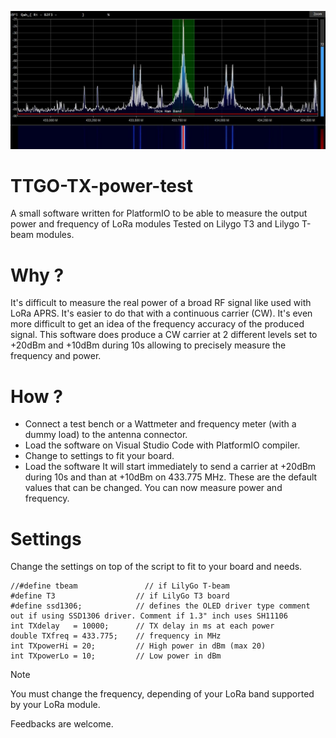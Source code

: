 ![](Lora-measure.JPG)

# TTGO-TX-power-test
A small software written for PlatformIO to be able to measure the output power and frequency of LoRa modules
Tested on Lilygo T3 and Lilygo T-beam modules.

# Why ?
It's difficult to measure the real power of a broad RF signal like used with LoRa APRS. It's easier to do that with a continuous carrier (CW).
It's even more difficult to get an idea of the frequency accuracy of the produced signal.
This software does produce a CW carrier at 2 different levels set to +20dBm and +10dBm during 10s allowing to precisely measure the frequency and power.

# How ?
- Connect a test bench or a Wattmeter and frequency meter (with a dummy load) to the antenna connector.
- Load the software on Visual Studio Code with PlatformIO compiler.
- Change to settings to fit your board. 
- Load the software
It will start immediately to send a carrier at +20dBm during 10s and than at +10dBm on 433.775 MHz. These are the default values that can be changed.
You can now measure power and frequency.

# Settings
Change the settings on top of the script to fit to your board and needs.

    //#define tbeam               // if LilyGo T-beam
    #define T3                  // if LilyGo T3 board
    #define ssd1306;            // defines the OLED driver type comment out if using SSD1306 driver. Comment if 1.3" inch uses SH11106
    int TXdelay   = 10000;      // TX delay in ms at each power
    double TXfreq = 433.775;    // frequency in MHz
    int TXpowerHi = 20;         // High power in dBm (max 20)
    int TXpowerLo = 10;         // Low power in dBm
    
> [!NOTE]
You must change the frequency, depending of your LoRa band supported by your LoRa module.

Feedbacks are welcome.  
